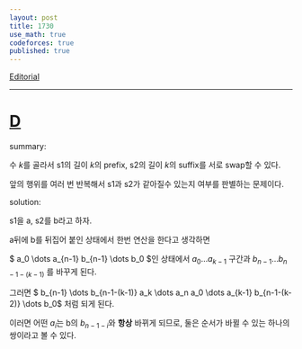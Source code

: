 ```yaml
---
layout: post
title: 1730
use_math: true
codeforces: true
published: true
---
```

[Editorial](https://codeforces.com/blog/entry/107293)

---
# [D](https://codeforces.com/contest/1730/problem/D)

summary:

수 $k$를 골라서 s1의 길이 $k$의 prefix, s2의 길이 $k$의 suffix를 서로 swap할 수 있다.

앞의 행위를 여러 번 반복해서 s1과 s2가 같아질수 있는지 여부를 판별하는 문제이다.

solution:

s1을 a, s2를 b라고 하자.

a뒤에 b를 뒤집어 붙인 상태에서 한번 연산을 한다고 생각하면

$ a_0 \dots a_{n-1} b_{n-1} \dots b_0 $인 상태에서 $a_0 \dots a_{k-1}$ 구간과 $b_{n-1} \dots b_{n-1-(k-1)}$ 를 바꾸게 된다.
 
그러면 $ b_{n-1} \dots b_{n-1-(k-1)} a_k \dots a_n a_0 \dots a_{k-1} b_{n-1-(k-2)} \dots b_0$ 처럼 되게 된다.

이러면 어떤 $a_i$는 b의 $b_{n-1-i}$와 **항상** 바뀌게 되므로, 둘은 순서가 바뀔 수 있는 하나의 쌍이라고 볼 수 있다.